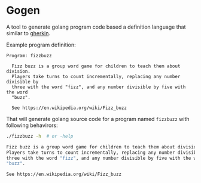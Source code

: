 # Gogen

A tool to generate golang program code based a definition language that similar
to [gherkin](https://cucumber.io/docs/gherkin/).

Example program definition:

```
Program: fizzbuzz

  Fizz buzz is a group word game for children to teach them about division.
  Players take turns to count incrementally, replacing any number divisible by
  three with the word "fizz", and any number divisible by five with the word
  "buzz".

  See https://en.wikipedia.org/wiki/Fizz_buzz
```

That will generate golang source code for a program named `fizzbuzz` with
following behavirors:

```sh
./fizzbuzz -h  # or -help

Fizz buzz is a group word game for children to teach them about division.
Players take turns to count incrementally, replacing any number divisible by
three with the word "fizz", and any number divisible by five with the word
"buzz".

See https://en.wikipedia.org/wiki/Fizz_buzz
```


